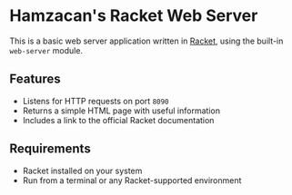 # Hamzacan's Racket Web Server

This is a basic web server application written in [Racket](https://racket-lang.org/), using the built-in `web-server` module.

## Features

- Listens for HTTP requests on port `8090`
- Returns a simple HTML page with useful information
- Includes a link to the official Racket documentation

## Requirements

- Racket installed on your system
- Run from a terminal or any Racket-supported environment
